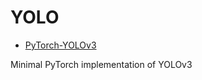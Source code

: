 # YOLO

- [PyTorch-YOLOv3](https://github.com/eriklindernoren/PyTorch-YOLOv3)

Minimal PyTorch implementation of YOLOv3